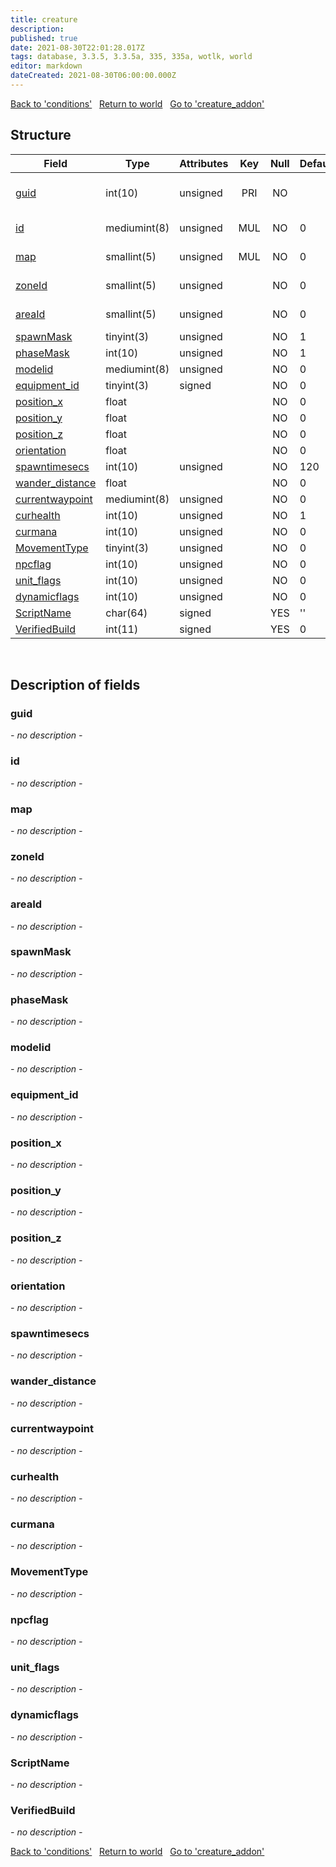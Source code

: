 ```yaml
---
title: creature
description: 
published: true
date: 2021-08-30T22:01:28.017Z
tags: database, 3.3.5, 3.3.5a, 335, 335a, wotlk, world
editor: markdown
dateCreated: 2021-08-30T06:00:00.000Z
---
```


<a href="https://dev.trinitycore.info/en/database/335/world/conditions" class="mt-5 v-btn v-btn--depressed v-btn--flat v-btn--outlined theme--light v-size--default darkblue--text text--lighten-3"><span class="v-btn__content"><i aria-hidden="true" class="v-icon notranslate v-icon--left mdi mdi-arrow-left theme--light"></i><span>Back to 'conditions'</span></span></a>&nbsp;&nbsp;&nbsp;<a href="https://dev.trinitycore.info/en/database/335/world/home" class="mt-5 v-btn v-btn--depressed v-btn--flat v-btn--outlined theme--light v-size--default darkblue--text text--lighten-3"><span class="v-btn__content"><i aria-hidden="true" class="v-icon notranslate v-icon--left mdi mdi-home-outline theme--light"></i><span>Return to world</span></span></a>&nbsp;&nbsp;&nbsp;<a href="https://dev.trinitycore.info/en/database/335/world/creature_addon" class="mt-5 v-btn v-btn--depressed v-btn--flat v-btn--outlined theme--light v-size--default darkblue--text text--lighten-3"><span class="v-btn__content"><span>Go to 'creature_addon'</span><i aria-hidden="true" class="v-icon notranslate v-icon--right mdi mdi-arrow-right theme--light"></i></span></a>

## Structure

| Field | Type | Attributes | Key | Null | Default | Extra | Comment |
| --- | --- | --- | :---: | :---: | --- | --- | --- |
| [guid](#guid) | int(10) | unsigned | PRI | NO |  | auto_increment | Global Unique Identifier |
| [id](#id) | mediumint(8) | unsigned | MUL | NO | 0 |  | Creature Identifier |
| [map](#map) | smallint(5) | unsigned | MUL | NO | 0 |  | Map Identifier |
| [zoneId](#zoneid) | smallint(5) | unsigned |  | NO | 0 |  | Zone Identifier |
| [areaId](#areaid) | smallint(5) | unsigned |  | NO | 0 |  | Area Identifier |
| [spawnMask](#spawnmask) | tinyint(3) | unsigned |  | NO | 1 |  |  |
| [phaseMask](#phasemask) | int(10) | unsigned |  | NO | 1 |  |  |
| [modelid](#modelid) | mediumint(8) | unsigned |  | NO | 0 |  |  |
| [equipment_id](#equipment_id) | tinyint(3) | signed |  | NO | 0 |  |  |
| [position_x](#position_x) | float |  |  | NO | 0 |  |  |
| [position_y](#position_y) | float |  |  | NO | 0 |  |  |
| [position_z](#position_z) | float |  |  | NO | 0 |  |  |
| [orientation](#orientation) | float |  |  | NO | 0 |  |  |
| [spawntimesecs](#spawntimesecs) | int(10) | unsigned |  | NO | 120 |  |  |
| [wander_distance](#wander_distance) | float |  |  | NO | 0 |  |  |
| [currentwaypoint](#currentwaypoint) | mediumint(8) | unsigned |  | NO | 0 |  |  |
| [curhealth](#curhealth) | int(10) | unsigned |  | NO | 1 |  |  |
| [curmana](#curmana) | int(10) | unsigned |  | NO | 0 |  |  |
| [MovementType](#movementtype) | tinyint(3) | unsigned |  | NO | 0 |  |  |
| [npcflag](#npcflag) | int(10) | unsigned |  | NO | 0 |  |  |
| [unit_flags](#unit_flags) | int(10) | unsigned |  | NO | 0 |  |  |
| [dynamicflags](#dynamicflags) | int(10) | unsigned |  | NO | 0 |  |  |
| [ScriptName](#scriptname) | char(64) | signed |  | YES | '' |  |  |
| [VerifiedBuild](#verifiedbuild) | int(11) | signed |  | YES | 0 |  |  |
&nbsp;
## Description of fields

### guid
*- no description -*
&nbsp;

### id
*- no description -*
&nbsp;

### map
*- no description -*
&nbsp;

### zoneId
*- no description -*
&nbsp;

### areaId
*- no description -*
&nbsp;

### spawnMask
*- no description -*
&nbsp;

### phaseMask
*- no description -*
&nbsp;

### modelid
*- no description -*
&nbsp;

### equipment_id
*- no description -*
&nbsp;

### position_x
*- no description -*
&nbsp;

### position_y
*- no description -*
&nbsp;

### position_z
*- no description -*
&nbsp;

### orientation
*- no description -*
&nbsp;

### spawntimesecs
*- no description -*
&nbsp;

### wander_distance
*- no description -*
&nbsp;

### currentwaypoint
*- no description -*
&nbsp;

### curhealth
*- no description -*
&nbsp;

### curmana
*- no description -*
&nbsp;

### MovementType
*- no description -*
&nbsp;

### npcflag
*- no description -*
&nbsp;

### unit_flags
*- no description -*
&nbsp;

### dynamicflags
*- no description -*
&nbsp;

### ScriptName
*- no description -*
&nbsp;

### VerifiedBuild
*- no description -*
&nbsp;

<a href="https://dev.trinitycore.info/en/database/335/world/conditions" class="mt-5 v-btn v-btn--depressed v-btn--flat v-btn--outlined theme--light v-size--default darkblue--text text--lighten-3"><span class="v-btn__content"><i aria-hidden="true" class="v-icon notranslate v-icon--left mdi mdi-arrow-left theme--light"></i><span>Back to 'conditions'</span></span></a>&nbsp;&nbsp;&nbsp;<a href="https://dev.trinitycore.info/en/database/335/world/home" class="mt-5 v-btn v-btn--depressed v-btn--flat v-btn--outlined theme--light v-size--default darkblue--text text--lighten-3"><span class="v-btn__content"><i aria-hidden="true" class="v-icon notranslate v-icon--left mdi mdi-home-outline theme--light"></i><span>Return to world</span></span></a>&nbsp;&nbsp;&nbsp;<a href="https://dev.trinitycore.info/en/database/335/world/creature_addon" class="mt-5 v-btn v-btn--depressed v-btn--flat v-btn--outlined theme--light v-size--default darkblue--text text--lighten-3"><span class="v-btn__content"><span>Go to 'creature_addon'</span><i aria-hidden="true" class="v-icon notranslate v-icon--right mdi mdi-arrow-right theme--light"></i></span></a>

